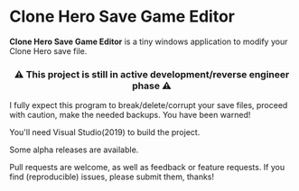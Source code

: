 # Clone Hero Save Game Editor

<strong>Clone Hero Save Game Editor</strong> is a tiny windows application to modify your Clone Hero save file.

<h3 align="center">

<g-emoji class="g-emoji" alias="warning" fallback-src="https://github.githubassets.com/images/icons/emoji/unicode/26a0.png">⚠️</g-emoji>
This project is still in active development/reverse engineer phase
<g-emoji class="g-emoji" alias="warning" fallback-src="https://github.githubassets.com/images/icons/emoji/unicode/26a0.png">⚠️</g-emoji>
</h3>

I fully expect this program to break/delete/corrupt your save files, proceed with caution, make the needed backups. You have been warned!


You'll need Visual Studio(2019) to build the project.

Some alpha releases are available.

Pull requests are welcome, as well as feedback or feature requests. If you find (reproducible) issues, please submit them, thanks!
